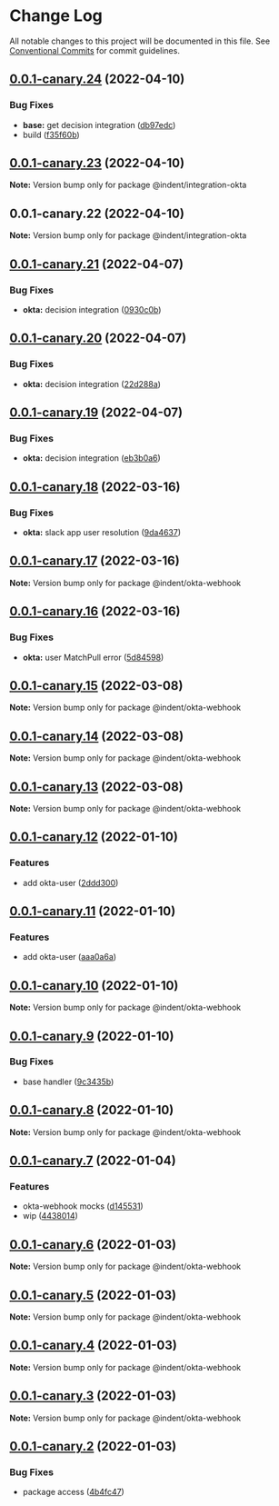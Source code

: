 # Change Log

All notable changes to this project will be documented in this file.
See [Conventional Commits](https://conventionalcommits.org) for commit guidelines.

## [0.0.1-canary.24](https://github.com/indentapis/integrations/compare/@indent/integration-okta@0.0.1-canary.23...@indent/integration-okta@0.0.1-canary.24) (2022-04-10)


### Bug Fixes

* **base:** get decision integration ([db97edc](https://github.com/indentapis/integrations/commit/db97edc9100550e6204f7126f73a9673821e3bb0))
* build ([f35f60b](https://github.com/indentapis/integrations/commit/f35f60be6050a9f50ae5617be3583c6454e0d5d9))





## [0.0.1-canary.23](https://github.com/indentapis/integrations/compare/@indent/integration-okta@0.0.1-canary.22...@indent/integration-okta@0.0.1-canary.23) (2022-04-10)

**Note:** Version bump only for package @indent/integration-okta





## 0.0.1-canary.22 (2022-04-10)

**Note:** Version bump only for package @indent/integration-okta





## [0.0.1-canary.21](https://github.com/indentapis/integrations/compare/@indent/okta-webhook@0.0.1-canary.20...@indent/okta-webhook@0.0.1-canary.21) (2022-04-07)


### Bug Fixes

* **okta:** decision integration ([0930c0b](https://github.com/indentapis/integrations/commit/0930c0b91bab463921c14bb5d58229fab6ebf2e8))





## [0.0.1-canary.20](https://github.com/indentapis/integrations/compare/@indent/okta-webhook@0.0.1-canary.19...@indent/okta-webhook@0.0.1-canary.20) (2022-04-07)


### Bug Fixes

* **okta:** decision integration ([22d288a](https://github.com/indentapis/integrations/commit/22d288a091ce9c7c086b53bca7f85e3ff2bb6000))





## [0.0.1-canary.19](https://github.com/indentapis/integrations/compare/@indent/okta-webhook@0.0.1-canary.18...@indent/okta-webhook@0.0.1-canary.19) (2022-04-07)


### Bug Fixes

* **okta:** decision integration ([eb3b0a6](https://github.com/indentapis/integrations/commit/eb3b0a6fc9458072c082ea9d4decaa5046ccc4ee))





## [0.0.1-canary.18](https://github.com/indentapis/integrations/compare/@indent/okta-webhook@0.0.1-canary.17...@indent/okta-webhook@0.0.1-canary.18) (2022-03-16)


### Bug Fixes

* **okta:** slack app user resolution ([9da4637](https://github.com/indentapis/integrations/commit/9da4637eb5e03811a9446c89ec118a453c2953d4))





## [0.0.1-canary.17](https://github.com/indentapis/integrations/compare/@indent/okta-webhook@0.0.1-canary.16...@indent/okta-webhook@0.0.1-canary.17) (2022-03-16)

**Note:** Version bump only for package @indent/okta-webhook





## [0.0.1-canary.16](https://github.com/indentapis/integrations/compare/@indent/okta-webhook@0.0.1-canary.15...@indent/okta-webhook@0.0.1-canary.16) (2022-03-16)


### Bug Fixes

* **okta:** user MatchPull error ([5d84598](https://github.com/indentapis/integrations/commit/5d84598dcda783c57dcb91ee57203e3f2a98f0ed))





## [0.0.1-canary.15](https://github.com/indentapis/integrations/compare/@indent/okta-webhook@0.0.1-canary.14...@indent/okta-webhook@0.0.1-canary.15) (2022-03-08)

**Note:** Version bump only for package @indent/okta-webhook





## [0.0.1-canary.14](https://github.com/indentapis/integrations/compare/@indent/okta-webhook@0.0.1-canary.13...@indent/okta-webhook@0.0.1-canary.14) (2022-03-08)

**Note:** Version bump only for package @indent/okta-webhook





## [0.0.1-canary.13](https://github.com/indentapis/integrations/compare/@indent/okta-webhook@0.0.1-canary.12...@indent/okta-webhook@0.0.1-canary.13) (2022-03-08)

**Note:** Version bump only for package @indent/okta-webhook





## [0.0.1-canary.12](https://github.com/indentapis/integrations/compare/@indent/okta-webhook@0.0.1-canary.11...@indent/okta-webhook@0.0.1-canary.12) (2022-01-10)


### Features

* add okta-user ([2ddd300](https://github.com/indentapis/integrations/commit/2ddd300d509e003b57795e598ff945f5957d59f2))





## [0.0.1-canary.11](https://github.com/indentapis/integrations/compare/@indent/okta-webhook@0.0.1-canary.10...@indent/okta-webhook@0.0.1-canary.11) (2022-01-10)


### Features

* add okta-user ([aaa0a6a](https://github.com/indentapis/integrations/commit/aaa0a6a33591fc0144b7e7e456cb88dc6115713b))





## [0.0.1-canary.10](https://github.com/indentapis/integrations/compare/@indent/okta-webhook@0.0.1-canary.9...@indent/okta-webhook@0.0.1-canary.10) (2022-01-10)

**Note:** Version bump only for package @indent/okta-webhook





## [0.0.1-canary.9](https://github.com/indentapis/integrations/compare/@indent/okta-webhook@0.0.1-canary.8...@indent/okta-webhook@0.0.1-canary.9) (2022-01-10)


### Bug Fixes

* base handler ([9c3435b](https://github.com/indentapis/integrations/commit/9c3435b21e6ba13d27c9c1a7af85b98658202905))





## [0.0.1-canary.8](https://github.com/indentapis/integrations/compare/@indent/okta-webhook@0.0.1-canary.7...@indent/okta-webhook@0.0.1-canary.8) (2022-01-10)

**Note:** Version bump only for package @indent/okta-webhook





## [0.0.1-canary.7](https://github.com/indentapis/integrations/compare/@indent/okta-webhook@0.0.1-canary.6...@indent/okta-webhook@0.0.1-canary.7) (2022-01-04)


### Features

* okta-webhook mocks ([d145531](https://github.com/indentapis/integrations/commit/d1455319f2f30b5b986224b63d60ceb59dfff389))
* wip ([4438014](https://github.com/indentapis/integrations/commit/44380142e6bf6a6ec8951f2f977ab0d05dbbed41))





## [0.0.1-canary.6](https://github.com/indentapis/integrations/compare/@indent/okta-webhook@0.0.1-canary.5...@indent/okta-webhook@0.0.1-canary.6) (2022-01-03)

**Note:** Version bump only for package @indent/okta-webhook





## [0.0.1-canary.5](https://github.com/indentapis/integrations/compare/@indent/okta-webhook@0.0.1-canary.4...@indent/okta-webhook@0.0.1-canary.5) (2022-01-03)

**Note:** Version bump only for package @indent/okta-webhook





## [0.0.1-canary.4](https://github.com/indentapis/integrations/compare/@indent/okta-webhook@0.0.1-canary.3...@indent/okta-webhook@0.0.1-canary.4) (2022-01-03)

**Note:** Version bump only for package @indent/okta-webhook





## [0.0.1-canary.3](https://github.com/indentapis/integrations/compare/@indent/okta-webhook@0.0.1-canary.2...@indent/okta-webhook@0.0.1-canary.3) (2022-01-03)

**Note:** Version bump only for package @indent/okta-webhook





## [0.0.1-canary.2](https://github.com/indentapis/integrations/compare/@indent/okta-webhook@0.0.1-canary.1...@indent/okta-webhook@0.0.1-canary.2) (2022-01-03)


### Bug Fixes

* package access ([4b4fc47](https://github.com/indentapis/integrations/commit/4b4fc47e037c49ddb79076d8d35acc438d6ef01b))
